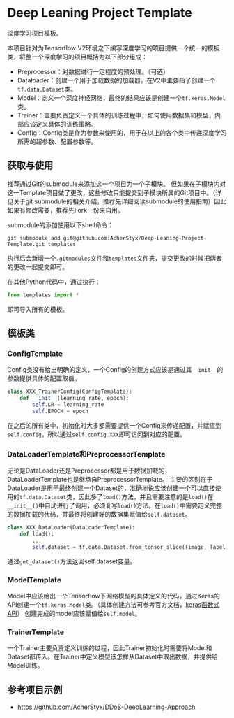 # Deep Leaning Project Template

深度学习项目模板。

本项目针对为Tensorflow V2环境之下编写深度学习的项目提供一个统一的模板类，将整一个深度学习的项目概括为以下部分组成：

- Preprocessor：对数据进行一定程度的预处理。（可选）
- Dataloader：创建一个用于加载数据的加载器，在V2中主要指了创建一个`tf.data.Dataset`类。
- Model：定义一个深度神经网络，最终的结果应该是创建一个`tf.keras.Model`类。
- Trainer：主要负责定义一个具体的训练过程中，如何使用数据集和模型，内部应该定义具体的训练策略。
- Config：Config类是作为参数来使用的，用于在以上的各个类中传递深度学习所需的超参数、配置参数等。

## 获取与使用

推荐通过Git的submodule来添加这一个项目为一个子模块。
但如果在子模块内对这一Template项目做了更改，这些修改只能提交到子模块所属的Git项目中。（详见关于git submodule的相关介绍，推荐先详细阅读submodule的使用指南）因此如果有修改需要，推荐先Fork一份来自用。

submodule的添加使用以下shell命令：

```shell
git submodule add git@github.com:AcherStyx/Deep-Leaning-Project-Template.git templates
```

执行后会新增一个`.gitmodules`文件和`templates`文件夹，提交更改的时候把两者的更改一起提交即可。

在其他Python代码中，通过执行：

```python
from templates import *
```

即可导入所有的模板。

## 模板类

### ConfigTemplate

Config类没有给出明确的定义，一个Config的创建方式应该是通过其`__init__`的参数提供具体的配置取值。

```python
class XXX_TrainerConfig(ConfigTemplate):
    def __init__(learning_rate, epoch):
        self.LR = learning_rate
        self.EPOCH = epoch
```

在之后的所有类中，初始化时大多都需要提供一个Config来传递配置，并赋值到`self.config`，所以通过`self.config.XXX`即可访问到对应的配置。

### DataLoaderTemplate和PreprocessorTemplate

无论是DataLoader还是Preprocessor都是用于数据加载的，DataLoaderTemplate也是继承自PreprocessorTemplate。
主要的区别在于DataLoader是用于最终创建一个Dataset的，准确地说应该创建一个可以直接使用的`tf.data.Dataset`类，因此多了`load()`方法，并且需要注意的是`load()`在`__init__()`中自动进行了调用，必须复写`load()`方法。在`load()`中需要定义完整的数据加载的代码，并最终将创建好的数据集赋值给`self.dataset`。  

```python
class XXX_DataLoader(DataLoaderTemplate):
    def load():
        ...
        self.dataset = tf.data.Dataset.from_tensor_slice((image, label))
```

通过`get_dataset()`方法返回self.dataset变量。

### ModelTemplate

Model中应该给出一个Tensorflow下网络模型的具体定义的代码，通过Keras的API创建一个`tf.keras.Model`类。（具体创建方法可参考官方文档，[keras函数式API](https://www.tensorflow.org/guide/keras/functional)）
创建完成的model应该赋值给`self.model`。

### TrainerTemplate

一个Trainer主要负责定义训练的过程，因此Trainer初始化时需要将Model和Dataset都传入。在Trainer中定义模型该怎样从Dataset中取出数据，并提供给Model训练。

## 参考项目示例

-  https://github.com/AcherStyx/DDoS-DeepLearning-Approach

